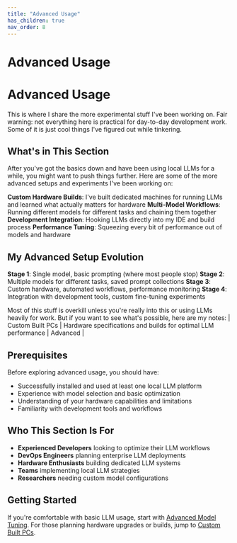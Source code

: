 ```yaml
---
title: "Advanced Usage"
has_children: true
nav_order: 8
---
```


# Advanced Usage

# Advanced Usage

This is where I share the more experimental stuff I've been working on. Fair warning: not everything here is practical for day-to-day development work. Some of it is just cool things I've figured out while tinkering.

## What's in This Section

After you've got the basics down and have been using local LLMs for a while, you might want to push things further. Here are some of the more advanced setups and experiments I've been working on:

**Custom Hardware Builds**: I've built dedicated machines for running LLMs and learned what actually matters for hardware
**Multi-Model Workflows**: Running different models for different tasks and chaining them together
**Development Integration**: Hooking LLMs directly into my IDE and build process
**Performance Tuning**: Squeezing every bit of performance out of models and hardware

## My Advanced Setup Evolution

**Stage 1**: Single model, basic prompting (where most people stop)
**Stage 2**: Multiple models for different tasks, saved prompt collections
**Stage 3**: Custom hardware, automated workflows, performance monitoring
**Stage 4**: Integration with development tools, custom fine-tuning experiments

Most of this stuff is overkill unless you're really into this or using LLMs heavily for work. But if you want to see what's possible, here are my notes:
| Custom Built PCs | Hardware specifications and builds for optimal LLM performance | Advanced |

## Prerequisites

Before exploring advanced usage, you should have:

- Successfully installed and used at least one local LLM platform
- Experience with model selection and basic optimization
- Understanding of your hardware capabilities and limitations
- Familiarity with development tools and workflows

## Who This Section Is For

- **Experienced Developers** looking to optimize their LLM workflows
- **DevOps Engineers** planning enterprise LLM deployments
- **Hardware Enthusiasts** building dedicated LLM systems
- **Teams** implementing local LLM strategies
- **Researchers** needing custom model configurations

## Getting Started

If you're comfortable with basic LLM usage, start with [Advanced Model Tuning](09_01_advanced_model_tuning.md). For those planning hardware upgrades or builds, jump to [Custom Built PCs](09_03_custom_built_pcs.md).
